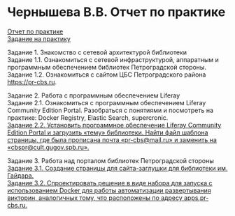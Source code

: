 # Чернышева В.В. Отчет по практике

[Отчет по практике](Отчет.pdf)   
[Задание на практику](Задание.pdf)

Задание 1. Знакомство с сетевой архитектурой библиотеки  
Задание 1.1. Ознакомиться с сетевой инфраструктурой, аппаратным и программным обеспечением библиотек Петроградской стороны.  
Задание 1.2. Ознакомиться с сайтом ЦБС Петроградского района https://pr-cbs.ru.  

Задание 2. Работа с программным обеспечением Liferay  
Задание 2.1. Ознакомиться с программным обеспечением Liferay Community Edition Portal. Разобраться с понятиями и посмотреть на практике: Docker Registry, Elastic Search, supercronic.  
[Задание 2.2. Установить программное обеспечение Liferay Community Edition Portal и загрузить «тему» библиотеки. Найти файл шаблона страницы, где была прописана почта «pr-cbs@mail.ru» и заменить на «cbspr@cult.gugov.spb.ru».](2.2/Readme.md) 


Задание 3. Работа над порталом библиотек Петроградской стороны  
[Задание 3.1. Создание страницы для сайта-заглушки для библиотеки им. Гайдара.](3.1/Readme.md)  
[Задание 3.2. Спроектировать решение в виде набора для запуска с использованием Docker для работы автоматизации развертывания викторин, аналогичных тому, что расположены по адресу apps.pr-cbs.ru.]([3.2/Readme.md](https://github.com/vichnya/my-quiz-app/tree/main)https://github.com/vichnya/my-quiz-app/tree/main)
